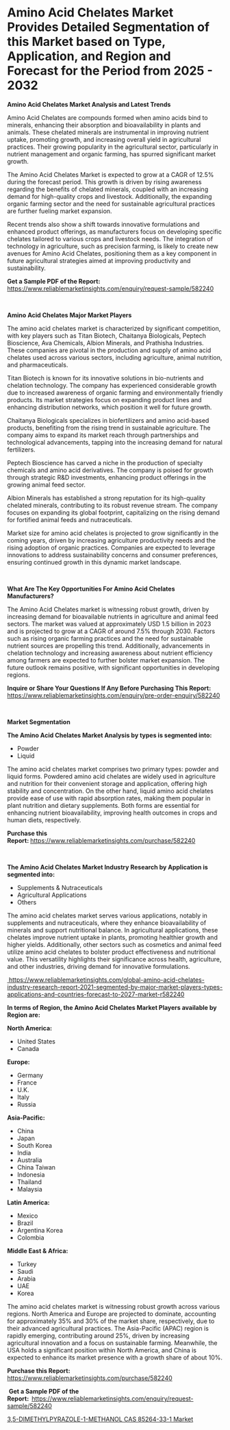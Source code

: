<p><h1>Amino Acid Chelates Market Provides Detailed Segmentation of this Market based on Type, Application, and Region and Forecast for the Period from 2025 - 2032</h1></p><p><strong>Amino Acid Chelates Market Analysis and Latest Trends</strong></p>
<p><p>Amino Acid Chelates are compounds formed when amino acids bind to minerals, enhancing their absorption and bioavailability in plants and animals. These chelated minerals are instrumental in improving nutrient uptake, promoting growth, and increasing overall yield in agricultural practices. Their growing popularity in the agricultural sector, particularly in nutrient management and organic farming, has spurred significant market growth.</p><p>The Amino Acid Chelates Market is expected to grow at a CAGR of 12.5% during the forecast period. This growth is driven by rising awareness regarding the benefits of chelated minerals, coupled with an increasing demand for high-quality crops and livestock. Additionally, the expanding organic farming sector and the need for sustainable agricultural practices are further fueling market expansion. </p><p>Recent trends also show a shift towards innovative formulations and enhanced product offerings, as manufacturers focus on developing specific chelates tailored to various crops and livestock needs. The integration of technology in agriculture, such as precision farming, is likely to create new avenues for Amino Acid Chelates, positioning them as a key component in future agricultural strategies aimed at improving productivity and sustainability.</p></p>
<p><strong>Get a Sample PDF of the Report:&nbsp;</strong> <a href="https://www.reliablemarketinsights.com/enquiry/request-sample/582240?utm_campaign=3211&utm_medium=2&utm_source=Github&utm_content=ia&utm_term=23032025&utm_id=amino-acid-chelates">https://www.reliablemarketinsights.com/enquiry/request-sample/582240</a></p>
<p>&nbsp;</p>
<p><strong>Amino Acid Chelates Major Market Players</strong></p>
<p><p>The amino acid chelates market is characterized by significant competition, with key players such as Titan Biotech, Chaitanya Biologicals, Peptech Bioscience, Ava Chemicals, Albion Minerals, and Prathisha Industries. These companies are pivotal in the production and supply of amino acid chelates used across various sectors, including agriculture, animal nutrition, and pharmaceuticals.</p><p>Titan Biotech is known for its innovative solutions in bio-nutrients and chelation technology. The company has experienced considerable growth due to increased awareness of organic farming and environmentally friendly products. Its market strategies focus on expanding product lines and enhancing distribution networks, which position it well for future growth.</p><p>Chaitanya Biologicals specializes in biofertilizers and amino acid-based products, benefiting from the rising trend in sustainable agriculture. The company aims to expand its market reach through partnerships and technological advancements, tapping into the increasing demand for natural fertilizers.</p><p>Peptech Bioscience has carved a niche in the production of specialty chemicals and amino acid derivatives. The company is poised for growth through strategic R&D investments, enhancing product offerings in the growing animal feed sector.</p><p>Albion Minerals has established a strong reputation for its high-quality chelated minerals, contributing to its robust revenue stream. The company focuses on expanding its global footprint, capitalizing on the rising demand for fortified animal feeds and nutraceuticals.</p><p>Market size for amino acid chelates is projected to grow significantly in the coming years, driven by increasing agriculture productivity needs and the rising adoption of organic practices. Companies are expected to leverage innovations to address sustainability concerns and consumer preferences, ensuring continued growth in this dynamic market landscape.</p></p>
<p>&nbsp;</p>
<p><strong>What Are The Key Opportunities For Amino Acid Chelates Manufacturers?</strong></p>
<p><p>The Amino Acid Chelates market is witnessing robust growth, driven by increasing demand for bioavailable nutrients in agriculture and animal feed sectors. The market was valued at approximately USD 1.5 billion in 2023 and is projected to grow at a CAGR of around 7.5% through 2030. Factors such as rising organic farming practices and the need for sustainable nutrient sources are propelling this trend. Additionally, advancements in chelation technology and increasing awareness about nutrient efficiency among farmers are expected to further bolster market expansion. The future outlook remains positive, with significant opportunities in developing regions.</p></p>
<p><strong>Inquire or Share Your Questions If Any Before Purchasing This Report:</strong> <a href="https://www.reliablemarketinsights.com/enquiry/pre-order-enquiry/582240?utm_campaign=3211&utm_medium=2&utm_source=Github&utm_content=ia&utm_term=23032025&utm_id=amino-acid-chelates">https://www.reliablemarketinsights.com/enquiry/pre-order-enquiry/582240</a></p>
<p>&nbsp;</p>
<p><strong>Market Segmentation</strong></p>
<p><strong>The Amino Acid Chelates Market Analysis by types is segmented into:</strong></p>
<p><ul><li>Powder</li><li>Liquid</li></ul></p>
<p><p>The amino acid chelates market comprises two primary types: powder and liquid forms. Powdered amino acid chelates are widely used in agriculture and nutrition for their convenient storage and application, offering high stability and concentration. On the other hand, liquid amino acid chelates provide ease of use with rapid absorption rates, making them popular in plant nutrition and dietary supplements. Both forms are essential for enhancing nutrient bioavailability, improving health outcomes in crops and human diets, respectively.</p></p>
<p><strong>Purchase this Report:&nbsp;</strong><a href="https://www.reliablemarketinsights.com/purchase/582240?utm_campaign=3211&utm_medium=2&utm_source=Github&utm_content=ia&utm_term=23032025&utm_id=amino-acid-chelates">https://www.reliablemarketinsights.com/purchase/582240</a></p>
<p>&nbsp;</p>
<p><strong>The Amino Acid Chelates Market Industry Research by Application is segmented into:</strong></p>
<p><ul><li>Supplements & Nutraceuticals</li><li>Agricultural Applications</li><li>Others</li></ul></p>
<p><p>The amino acid chelates market serves various applications, notably in supplements and nutraceuticals, where they enhance bioavailability of minerals and support nutritional balance. In agricultural applications, these chelates improve nutrient uptake in plants, promoting healthier growth and higher yields. Additionally, other sectors such as cosmetics and animal feed utilize amino acid chelates to bolster product effectiveness and nutritional value. This versatility highlights their significance across health, agriculture, and other industries, driving demand for innovative formulations.</p></p>
<p><a href="https://www.reliablemarketinsights.com/global-amino-acid-chelates-industry-research-report-2021-segmented-by-major-market-players-types-applications-and-countries-forecast-to-2027-market-r582240?utm_campaign=3211&utm_medium=2&utm_source=Github&utm_content=ia&utm_term=23032025&utm_id=amino-acid-chelates">&nbsp;https://www.reliablemarketinsights.com/global-amino-acid-chelates-industry-research-report-2021-segmented-by-major-market-players-types-applications-and-countries-forecast-to-2027-market-r582240</a></p>
<p><strong>In terms of Region, the Amino Acid Chelates Market Players available by Region are:</strong></p>
<p>
    <p> <strong> North America: </strong>
        <ul>
            <li>United States</li>
            <li>Canada</li>
        </ul>
        </p> 
    <p> <strong> Europe: </strong>
        <ul>
            <li>Germany</li>
            <li>France</li>
            <li>U.K.</li>
            <li>Italy</li>
            <li>Russia</li>
        </ul>
        </p> 
    <p> <strong> Asia-Pacific: </strong>
        <ul>
            <li>China</li>
            <li>Japan</li>
            <li>South Korea</li>
            <li>India</li>
            <li>Australia</li>
            <li>China Taiwan</li>
            <li>Indonesia</li>
            <li>Thailand</li>
            <li>Malaysia</li>
        </ul>
        </p> 
    <p> <strong> Latin America: </strong>
        <ul>
            <li>Mexico</li>
            <li>Brazil</li>
            <li>Argentina Korea</li>
            <li>Colombia</li>
        </ul>
        </p> 
    <p> <strong> Middle East & Africa: </strong>
        <ul>
            <li>Turkey</li>
            <li>Saudi</li>
            <li>Arabia</li>
            <li>UAE</li>
            <li>Korea</li>
        </ul>
    </p>
    </p>
<p><p>The amino acid chelates market is witnessing robust growth across various regions. North America and Europe are projected to dominate, accounting for approximately 35% and 30% of the market share, respectively, due to their advanced agricultural practices. The Asia-Pacific (APAC) region is rapidly emerging, contributing around 25%, driven by increasing agricultural innovation and a focus on sustainable farming. Meanwhile, the USA holds a significant position within North America, and China is expected to enhance its market presence with a growth share of about 10%.</p></p>
<p><strong>Purchase this Report: </strong><a href="https://www.reliablemarketinsights.com/purchase/582240?utm_campaign=3211&utm_medium=2&utm_source=Github&utm_content=ia&utm_term=23032025&utm_id=amino-acid-chelates">https://www.reliablemarketinsights.com/purchase/582240</a></p>
<p>&nbsp;<strong>Get a Sample PDF of the Report:&nbsp;&nbsp;</strong><a href="https://www.reliablemarketinsights.com/enquiry/request-sample/582240?utm_campaign=3211&utm_medium=2&utm_source=Github&utm_content=ia&utm_term=23032025&utm_id=amino-acid-chelates">https://www.reliablemarketinsights.com/enquiry/request-sample/582240</a></p>
<p><strong></strong></p>
<p><p><a href="https://github.com/osamhcombre/Market-Research-Report-List-1/blob/main/35-dimethylpyrazole-1-methanol-cas-85264-33-1-market.md?utm_campaign=3211&utm_medium=2&utm_source=Github&utm_content=ia&utm_term=23032025&utm_id=amino-acid-chelates">3,5-DIMETHYLPYRAZOLE-1-METHANOL CAS 85264-33-1 Market</a></p></p>